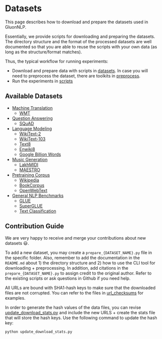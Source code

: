 # Datasets

This page describes how to download and prepare the datasets used in GluonNLP.

Essentially, we provide scripts for downloading and preparing the datasets. 
The directory structure and the format of the processed datasets are well documented so that you are able to 
reuse the scripts with your own data (as long as the structure/format matches).

Thus, the typical workflow for running experiments:

- Download and prepare data with scripts in [datasets](.).
In case you will need to preprocess the dataset, there are toolkits in [preprocess](../preprocess).
- Run the experiments in [scripts](..)


## Available Datasets
- [Machine Translation](./machine_translation)
    - [WMT](./machine_translation/README.md#wmt)
- [Question Answering](./question_answering)
    - [SQuAD](./question_answering/README.md#squad)
- [Language Modeling](./language_modeling)
    - [WikiText-2](./language_modeling)
    - [WikiText-103](./language_modeling)
    - [Text8](./language_modeling)
    - [Enwiki8](./language_modeling)
    - [Google Billion Words](./language_modeling)
- [Music Generation](./music_generation)
    - [LakhMIDI](./music_generation/README.md#lakh-midi)
    - [MAESTRO](./music_generation/README.md#maestro)
- [Pretraining Corpus](./pretrain_corpus)
    - [Wikipedia](./pretrain_corpus/README.md#wikipedia)
    - [BookCorpus](./pretrain_corpus/README.md#bookcorpus)
    - [OpenWebText](./pretrain_corpus/README.md#openwebtext)
- [General NLP Benchmarks](./general_nlp_benchmark)
    - [GLUE](./general_nlp_benchmark/README.md#glue-benchmark)
    - [SuperGLUE](./general_nlp_benchmark/README.md#superglue-benchmark)
    - [Text Classification](./general_nlp_benchmark/README.md#text-classification)

## Contribution Guide

We are very happy to receive and merge your contributions about new datasets :smiley:.

To add a new dataset, you may create a `prepare_{DATASET_NAME}.py` file in the specific folder.
Also, remember to add the documentation in the `README.md` about 1) the directory structure and 2) how to use the CLI tool for downloading + preprocessing.
In addition, add citations in the `prepare_{DATASET_NAME}.py` to assign credit to the original author. 
Refer to the existing scripts or ask questions in Github if you need help.  

All URLs are bound with SHA1-hash keys to make sure that the downloaded files are not corrupted. You can refer to the files in [url_checksums](./url_checksums) for examples.
 
In order to generate the hash values of the data files, you can revise [update_download_stats.py](update_download_stats.py) 
and include the new URLS + create the stats file that will store the hash keys. Use the following command to update the hash key:

```bash
python update_download_stats.py
```
